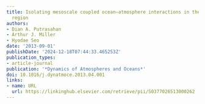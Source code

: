 ```yaml
---
title: Isolating mesoscale coupled ocean–atmosphere interactions in the Kuroshio Extension
  region
authors:
- Dian A. Putrasahan
- Arthur J. Miller
- Hyodae Seo
date: '2013-09-01'
publishDate: '2024-12-18T07:44:33.465253Z'
publication_types:
- article-journal
publication: '*Dynamics of Atmospheres and Oceans*'
doi: 10.1016/j.dynatmoce.2013.04.001
links:
- name: URL
  url: https://linkinghub.elsevier.com/retrieve/pii/S0377026513000262
---
```

